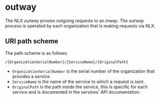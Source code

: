 # outway
The NLX _outway_ proxies outgoing requests to an _inway_. The _outway_ process is operated by each organization that is making requests via NLX.

## URI path scheme

The path scheme is as follows:

`/{OrganizationSerialNumber}/{ServiceName}/{OriginalPath}`

* `OrganizationSerialNumber` is the serial number of the organization that provides a service.
* `ServiceName` is the name of the service to which a request is sent.
* `OriginalPath` is the path inside the service, this is specific for each service and is documented in the services' API documentation.
